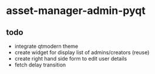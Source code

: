 # asset-manager-admin-pyqt

## todo
- integrate qtmodern theme
- create widget for display list of admins/creators (reuse)
- create right hand side form to edit user details
- fetch delay transition